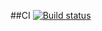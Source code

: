 ##CI [![Build status](https://ci.appveyor.com/api/projects/status/k8xhy693d86nvnbk?svg=true)](https://ci.appveyor.com/project/0spailona/trello-short)
